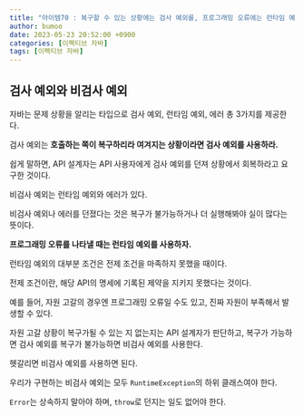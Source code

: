 ```yaml
---
title: "아이템70 : 복구할 수 있는 상황에는 검사 예외를, 프로그래밍 오류에는 런타임 예외를 사용하라"
author: bumoo
date: 2023-05-23 20:52:00 +0900
categories: [이펙티브 자바]
tags: [이펙티브 자바]
---
```


## 검사 예외와 비검사 예외

자바는 문제 상황을 알리는 타입으로 검사 예외, 런타임 예외, 에러 총 3가지를 제공한다.

검사 예외는 **호출하는 쪽이 복구하리라 여겨지는 상황이라면 검사 예외를 사용하라.**

쉽게 말하면, API 설계자는 API 사용자에게 검사 예외를 던져 상황에서 회복하라고 요구한 것이다.

비검사 예외는 런타임 예외와 에러가 있다.

비검사 예외나 에러를 던졌다는 것은 복구가 불가능하거나 더 실행해봐야 실이 많다는 뜻이다.

**프로그래밍 오류를 나타낼 때는 런타임 예외를 사용하자.**

런타임 예외의 대부분 조건은 전제 조건을 마족하지 못했을 때이다.

전제 조건이란, 해당 API의 명세에 기록된 제약을 지키지 못했다는 것이다.

예를 들어, 자원 고갈의 경우엔 프로그래밍 오류일 수도 있고, 진짜 자원이 부족해서 발생할 수 있다.

자원 고갈 상황이 복구가될 수 있는 지 없는지는 API 설계자가 판단하고, 복구가 가능하면 검사 예외를 복구가 불가능하면 비검사 예외를 사용한다.

헷갈리면 비검사 예외를 사용하면 된다.

우리가 구현하는 비검사 예외는 모두 `RuntimeException`의 하위 클래스여야 한다.

`Error`는 상속하지 말아야 하며, `throw`로 던지는 일도 없어야 한다.
